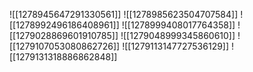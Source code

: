 ![[1278945647291330561]]
![[1278985623504707584]]
![[1278992496186408961]]
![[1278999408017764358]]
![[1279028869601910785]]
![[1279048999345860610]]
![[1279107053080862726]]
![[1279113147727536129]]
![[1279131318886862848]]
